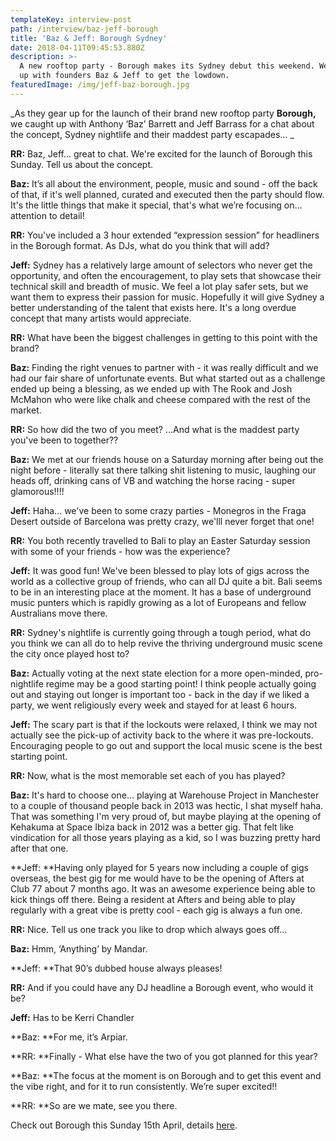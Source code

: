 ```yaml
---
templateKey: interview-post
path: /interview/baz-jeff-borough
title: 'Baz & Jeff: Borough Sydney'
date: 2018-04-11T09:45:53.880Z
description: >-
  A new rooftop party - Borough makes its Sydney debut this weekend. We caught
  up with founders Baz & Jeff to get the lowdown.
featuredImage: /img/jeff-baz-borough.jpg
---
```

_As they gear up for the launch of their brand new rooftop party **Borough,** we caught up with Anthony ‘Baz’ Barrett and Jeff Barrass for a chat about the concept, Sydney nightlife and their maddest party escapades... _



**RR:** Baz, Jeff... great to chat. We're excited for the launch of Borough this Sunday. Tell us about the concept.

**Baz:** It’s all about the environment, people, music and sound - off the back of that, if it's well planned, curated and executed then the party should flow. It's the little things that make it special, that's what we’re focusing on… attention to detail!

**RR:** You've included a 3 hour extended “expression session” for headliners in the Borough format. As DJs, what do you think that will add?

**Jeff:** Sydney has a relatively large amount of selectors who never get the opportunity, and often the encouragement, to play sets that showcase their technical skill and breadth of music. We feel a lot play safer sets, but we want them to express their passion for music. Hopefully it will give Sydney a better understanding of the talent that exists here. It's a long overdue concept that many artists would appreciate.

**RR:** What have been the biggest challenges in getting to this point with the brand?

**Baz:** Finding the right venues to partner with - it was really difficult and we had our fair share of unfortunate events. But what started out as a challenge ended up being a blessing, as we ended up with The Rook and Josh McMahon who were like chalk and cheese compared with the rest of the market.

**RR:** So how did the two of you meet? …And what is the maddest party you've been to together??

**Baz:** We met at our friends house on a Saturday morning after being out the night before - literally sat there talking shit listening to music, laughing our heads off, drinking cans of VB and watching the horse racing - super glamorous!!!!

**Jeff:** Haha... we've been to some crazy parties - Monegros in the Fraga Desert outside of Barcelona was pretty crazy, we'lll never forget that one!

**RR:** You both recently travelled to Bali to play an Easter Saturday session with some of your friends - how was the experience?

**Jeff:** It was good fun! We've been blessed to play lots of gigs across the world as a collective group of friends, who can all DJ quite a bit. Bali seems to be in an interesting place at the moment. It has a base of underground music punters which is rapidly growing as a lot of Europeans and fellow Australians move there.

**RR:** Sydney's nightlife is currently going through a tough period, what do you think we can all do to help revive the thriving underground music scene the city once played host to?

**Baz:** Actually voting at the next state election for a more open-minded, pro-nightlife regime may be a good starting point! I think people actually going out and staying out longer is important too - back in the day if we liked a party, we went religiously every week and stayed for at least 6 hours. 

**Jeff:** The scary part is that if the lockouts were relaxed, I think we may not actually see the pick-up of activity back to the where it was pre-lockouts. Encouraging people to go out and support the local music scene is the best starting point.

**RR:** Now, what is the most memorable set each of you has played?

**Baz:** It's hard to choose one... playing at Warehouse Project in Manchester to a couple of thousand people back in 2013 was hectic, I shat myself haha. That was something I'm very proud of, but maybe playing at the opening of Kehakuma at Space Ibiza back in 2012 was a better gig. That felt like vindication for all those years playing as a kid, so I was buzzing pretty hard after that one.

**Jeff: **Having only played for 5 years now including a couple of gigs overseas, the best gig for me would have to be the opening of Afters at Club 77 about 7 months ago. It was an awesome experience being able to kick things off there. Being a resident at Afters and being able to play regularly with a great vibe is pretty cool - each gig is always a fun one. 

**RR:** Nice. Tell us one track you like to drop which always goes off... 

**Baz:** Hmm, ‘Anything’ by Mandar.

**Jeff: **That 90’s dubbed house always pleases!

**RR:** And if you could have any DJ headline a Borough event, who would it be?

**Jeff:** Has to be Kerri Chandler 

**Baz: **For me, it’s Arpiar.

**RR: **Finally - What else have the two of you got planned for this year?

**Baz: **The focus at the moment is on Borough and to get this event and the vibe right, and for it to run consistently. We’re super excited!!

**RR: **So are we mate, see you there.



Check out Borough this Sunday 15th April, details [here](https://www.ravereviewz.net/Event/BOROUGH---Launch-Party-Sydney/49).
